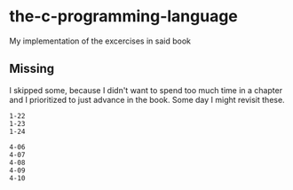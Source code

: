 # the-c-programming-language
My implementation of the excercises in said book
## Missing
I skipped some, because I didn't want to spend too much time in a chapter and I prioritized to just advance in the book. Some day I might revisit these.
```
1-22
1-23
1-24

4-06
4-07
4-08
4-09
4-10
```
